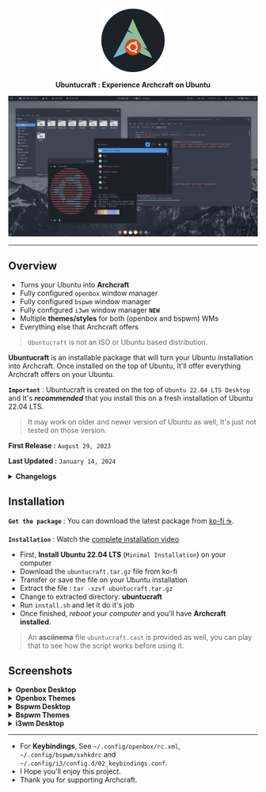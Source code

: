 <p align="center">
<a href="https://ko-fi.com/s/1d8e3409a8"><img src="images/logo.png" height="128" width="128" alt="Archcraft"></a>
</p>

<p align="center">
<b>Ubuntucraft : Experience Archcraft on Ubuntu</b>
</p>

[![image](./images/openbox-themes/openbox_theme_1.png)](https://youtu.be/nTnqDM8qNTk)

---

## Overview

- Turns your Ubuntu into **Archcraft**
- Fully configured `openbox` window manager
- Fully configured `bspwm` window manager
- Fully configured `i3wm` window manager **`NEW`**
- Multiple **themes/styles** for both (openbox and bspwm) WMs
- Everything else that Archcraft offers

> `Ubuntucraft` is not an ISO or Ubuntu based distribution.

**Ubuntucraft** is an installable package that will turn your Ubuntu installation into Archcraft. Once installed on the top of Ubuntu, It'll offer everything Archcraft offers on your Ubuntu.

**`Important`** : Ubuntucraft is created on the top of `Ubuntu 22.04 LTS Desktop` and It's ***recommended*** that you install this on a fresh installation of Ubuntu 22.04 LTS.
> It may work on older and newer version of Ubuntu as well, It's just not tested on those version.

**First Release :** `August 29, 2023`

**Last Updated :** `January 14, 2024`

<details>
<summary><b>Changelogs</b></summary>

### Changelog : `January 14, 2024 Update`
- Added `i3wm` window manager
- Migrated alacritty config to `toml`
- Updated scripts related to alacritty
- Fixed some pipemenus for `openbox`
- Added better multi-monitor config in `bspwm`
- `python2` is no longer a dependency
- Bug fixes, etc

</details>

## Installation

**`Get the package`** : You can download the latest package from [ko-fi :coffee:](https://ko-fi.com/s/1d8e3409a8).

**`Installation`** : Watch the [complete installation video](https://youtu.be/nTnqDM8qNTk)
- First, **Install Ubuntu 22.04 LTS** (`Minimal Installation`) on your computer
- Download the `ubuntucraft.tar.gz` file from ko-fi
- Transfer or save the file on your Ubuntu installation
- Extract the file : `tar -xzvf ubuntucraft.tar.gz`
- Change to extracted directory: **ubuntucraft**
- Run `install.sh` and let it do it's job
- Once finished, _reboot your computer_ and you'll have **Archcraft installed**.

> An **asciinema** file `ubuntucraft.cast` is provided as well, you can play that to see how the script works before using it.

## Screenshots

<!-- Openbox -->

<details>
<summary><b>Openbox Desktop</b></summary>

| Rofi : Apps | File Manager | Editor | Terminal | Rofi : music |
| --- | --- | --- | --- | --- |
|![img](./images/openbox-desktop/openbox_desk_1.png)|![img](./images/openbox-desktop/openbox_desk_2.png)|![img](./images/openbox-desktop/openbox_desk_3.png)|![img](./images/openbox-desktop/openbox_desk_4.png)|![img](./images/openbox-desktop/openbox_desk_5.png)|

| Rofi : powermenu | Rofi : screenshot | Rofi : network | Rofi : bluetooth | CLI Apps |
| --- | --- | --- | --- | --- |
|![img](./images/openbox-desktop/openbox_desk_6.png)|![img](./images/openbox-desktop/openbox_desk_7.png)|![img](./images/openbox-desktop/openbox_desk_8.png)|![img](./images/openbox-desktop/openbox_desk_9.png)|![img](./images/openbox-desktop/openbox_desk_10.png)|

</details>

<details>
<summary><b>Openbox Themes</b></summary>

| Default | Adaptive | Beach | Forest | Hack |
| --- | --- | --- | --- | --- |
|![img](./images/openbox-themes/openbox_theme_1.png)|![img](./images/openbox-themes/openbox_theme_2.png)|![img](./images/openbox-themes/openbox_theme_3.png)|![img](./images/openbox-themes/openbox_theme_4.png)|![img](./images/openbox-themes/openbox_theme_5.png)|

| Manhattan | Slime | Spark | Wave | Easy |
| --- | --- | --- | --- | --- |
|![img](./images/openbox-themes/openbox_theme_6.png)|![img](./images/openbox-themes/openbox_theme_7.png)|![img](./images/openbox-themes/openbox_theme_8.png)|![img](./images/openbox-themes/openbox_theme_9.png)|![img](./images/openbox-themes/openbox_theme_10.png)|

</details>

<!-- Bspwm -->

<details>
<summary><b>Bspwm Desktop</b></summary>

| Rofi : Apps | File Manager | Editor | Terminal | Rofi : network |
| --- | --- | --- | --- | --- |
|![img](./images/bspwm-desktop/bspwm_desk_1.png)|![img](./images/bspwm-desktop/bspwm_desk_2.png)|![img](./images/bspwm-desktop/bspwm_desk_3.png)|![img](./images/bspwm-desktop/bspwm_desk_4.png)|![img](./images/bspwm-desktop/bspwm_desk_5.png)|

| Rofi : bluetooth | Rofi : music | Rofi : power | Rofi : screenshot | Rofi : root |
| --- | --- | --- | --- | --- |
|![img](./images/bspwm-desktop/bspwm_desk_6.png)|![img](./images/bspwm-desktop/bspwm_desk_7.png)|![img](./images/bspwm-desktop/bspwm_desk_8.png)|![img](./images/bspwm-desktop/bspwm_desk_9.png)|![img](./images/bspwm-desktop/bspwm_desk_10.png)|

| Rofi : themes | CLI apps | Misc |
| --- | --- | --- |
|![img](./images/bspwm-desktop/bspwm_desk_11.png)|![img](./images/bspwm-desktop/bspwm_desk_12.png)|![img](./images/bspwm-desktop/bspwm_desk_13.png)|

</details>

<details>
<summary><b>Bspwm Themes</b></summary>

| Default | Adaptive | Beach | Forest | Hack |
| --- | --- | --- | --- | --- |
|![img](./images/bspwm-themes/bspwm_theme_1.png)|![img](./images/bspwm-themes/bspwm_theme_2.png)|![img](./images/bspwm-themes/bspwm_theme_3.png)|![img](./images/bspwm-themes/bspwm_theme_4.png)|![img](./images/bspwm-themes/bspwm_theme_5.png)|

| Manhattan | Onedark | Slime | Spark | Wave |
| --- | --- | --- | --- | --- |
|![img](./images/bspwm-themes/bspwm_theme_6.png)|![img](./images/bspwm-themes/bspwm_theme_7.png)|![img](./images/bspwm-themes/bspwm_theme_8.png)|![img](./images/bspwm-themes/bspwm_theme_9.png)|![img](./images/bspwm-themes/bspwm_theme_10.png)|

</details>

<!-- i3wm -->

<details>
<summary><b>i3wm Desktop</b></summary>

| Rofi : Apps | Terminal | File Manager | Editor | Rofi : network | Rofi : bluetooth |
| --- | --- | --- | --- | --- | --- |
|![img](./images/i3wm-desktop/i3wm_desk_1.png)|![img](./images/i3wm-desktop/i3wm_desk_2.png)|![img](./images/i3wm-desktop/i3wm_desk_3.png)|![img](./images/i3wm-desktop/i3wm_desk_4.png)|![img](./images/i3wm-desktop/i3wm_desk_5.png)|![img](./images/i3wm-desktop/i3wm_desk_6.png)|

| Rofi : run | Rofi : music | Rofi : power | Rofi : screenshot | CLI apps | Misc |
| --- | --- | --- | --- | --- | --- |
|![img](./images/i3wm-desktop/i3wm_desk_7.png)|![img](./images/i3wm-desktop/i3wm_desk_8.png)|![img](./images/i3wm-desktop/i3wm_desk_9.png)|![img](./images/i3wm-desktop/i3wm_desk_10.png)|![img](./images/i3wm-desktop/i3wm_desk_11.png)|![img](./images/i3wm-desktop/i3wm_desk_12.png)|

</details>

---

- For **Keybindings**, See `~/.config/openbox/rc.xml`, `~/.config/bspwm/sxhkdrc` and `~/.config/i3/config.d/02_keybindings.conf`.
- I Hope you'll enjoy this project.
- Thank you for supporting Archcraft.
